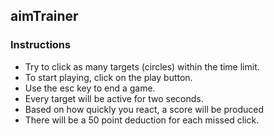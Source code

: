 ## aimTrainer

### Instructions
- Try to click as many targets (circles) within the time limit.
- To start playing, click on the play button.
- Use the esc key to end a game.
- Every target will be active for two seconds.
- Based on how quickly you react, a score will be produced
- There will be a 50 point deduction for each missed click.
